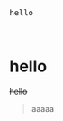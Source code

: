 <pre class="ql-syntax" spellcheck="false">hello
</pre><p><br></p><h1>hello</h1><p><s>hello</s></p><blockquote>aaaaa</blockquote><p><br></p><p><br></p>